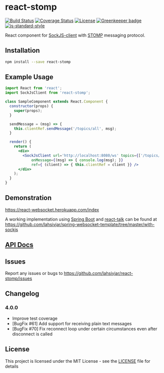# react-stomp

[![Build Status](https://travis-ci.org/lahsivjar/react-stomp.svg?branch=master)](https://travis-ci.org/lahsivjar/react-stomp) [![Coverage Status](https://coveralls.io/repos/github/lahsivjar/react-stomp/badge.svg?branch=master)](https://coveralls.io/github/lahsivjar/react-stomp?branch=master) [![License](https://img.shields.io/npm/l/react-stomp.svg)](https://github.com/lahsivjar/react-stomp/blob/master/LICENSE) [![Greenkeeper badge](https://badges.greenkeeper.io/lahsivjar/react-stomp.svg)](https://greenkeeper.io/)[![js-standard-style](https://img.shields.io/badge/code%20style-standard-brightgreen.svg)](https://github.com/standard/standard)

React component for [SockJS-client](https://github.com/sockjs/sockjs-client) with [STOMP](https://stomp.github.io/) messaging protocol.

## Installation

```sh
npm install --save react-stomp
```

## Example Usage

```jsx
import React from 'react';
import SockJsClient from 'react-stomp';

class SampleComponent extends React.Component {
  constructor(props) {
    super(props);
  }

  sendMessage = (msg) => {
    this.clientRef.sendMessage('/topics/all', msg);
  }

  render() {
    return (
      <div>
        <SockJsClient url='http://localhost:8080/ws' topics={['/topics/all']}
            onMessage={(msg) => { console.log(msg); }}
            ref={ (client) => { this.clientRef = client }} />
      </div>
    );
  }
}
```

## Demonstration

<https://react-websocket.herokuapp.com/index>

A working implementation using [Spring Boot](https://projects.spring.io/spring-boot/) and [react-talk](https://github.com/lahsivjar/react-talk) can be found at <https://github.com/lahsivjar/spring-websocket-template/tree/master/with-sockjs>

## [API Docs](API.md)

## Issues

Report any issues or bugs to <https://github.com/lahsivjar/react-stomp/issues>

## Changelog

### 4.0.0

-   Improve test coverage
-   [BugFix #61] Add support for receiving plain text messages
-   [BugFix #70] Fix reconnect loop under certain circumstances even after disconnect is called

## License

This project is licensed under the MIT License - see the [LICENSE](LICENSE) file for details
